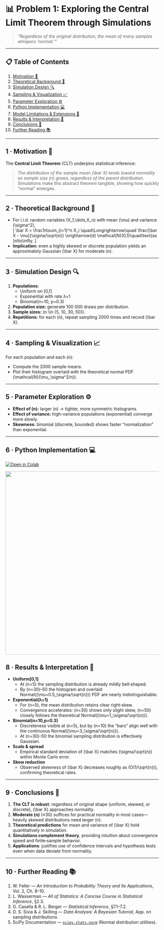 <!-- ╭───────────────────────────────────────────────────────────╮
     │     📊 Statistics · Problem 1 — Exploring the CLT        │
     ╰───────────────────────────────────────────────────────────╯ -->

# 📊 **Problem 1: Exploring the Central Limit Theorem through Simulations**

> *“Regardless of the original distribution, the mean of many samples whispers ‘normal.’”*  

---

## 📋 Table of Contents
1. [Motivation 🎯](#motivation)  
2. [Theoretical Background 🔭](#theory)  
3. [Simulation Design 🔍](#design)  
4. [Sampling & Visualization 📈](#visualization)  
5. [Parameter Exploration ⚙️](#parameters)  
6. [Python Implementation 💻](#implementation)  
7. [Model Limitations & Extensions 🔧](#limitations)  
8. [Results & Interpretation 🧩](#interpretation)  
9. [Conclusions 📝](#conclusions)  
10. [Further Reading 📚](#references)  

---

<a name="motivation"></a>
## 1 · Motivation 🎯  
The **Central Limit Theorem** (CLT) underpins statistical inference:  
> *The distribution of the sample mean \(\bar X\) tends toward normality as sample size \(n\) grows, regardless of the parent distribution.*  
Simulations make this abstract theorem tangible, showing how quickly “normal” emerges.

---

<a name="theory"></a>
## 2 · Theoretical Background 🔭  
- For i.i.d. random variables \(X_1,\dots,X_n\) with mean \(\mu\) and variance \(\sigma^2\),  
  \[
    \bar X = \frac1n\sum_{i=1}^n X_i
    \quad\Longrightarrow\quad
    \frac{\bar X - \mu}{\sigma/\sqrt{n}}
    \xrightarrow{d} \mathcal{N}(0,1)\quad\text{as }n\to\infty.
  \]  
- **Implication:** even a highly skewed or discrete population yields an approximately Gaussian \(\bar X\) for moderate \(n\).

---

<a name="design"></a>
## 3 · Simulation Design 🔍  
1. **Populations:**  
   - Uniform on [0,1]  
   - Exponential with rate λ=1  
   - Binomial(n=10, p=0.3)  
2. **Population size:** generate 100 000 draws per distribution.  
3. **Sample sizes:** \(n \in \{5, 10, 30, 50\}\).  
4. **Repetitions:** for each \(n\), repeat sampling 2000 times and record \(\bar X\).

---

<a name="visualization"></a>
## 4 · Sampling & Visualization 📈  
For each population and each \(n\):  
- Compute the 2000 sample means.  
- Plot their histogram overlaid with the theoretical normal PDF  
  \(\mathcal{N}(\mu,\,\sigma^2/n)\).

---

<a name="parameters"></a>
## 5 · Parameter Exploration ⚙️  
- **Effect of \(n\):** larger \(n\) → tighter, more symmetric histograms.  
- **Effect of variance:** high-variance populations (exponential) converge more slowly.  
- **Skewness:** binomial (discrete, bounded) shows faster “normalization” than exponential.

---

<a name="implementation"></a>
## 6 · Python Implementation 💻

[![Open in Colab](https://colab.research.google.com/assets/colab-badge.svg)](https://colab.research.google.com/drive/1qtuoE05v44tcGhbwzsDE3kAASEYv_lUU?usp=sharing)

<img src="https://i.imgur.com/Nec5baF.gif" width="600">

<a name="interpretation"></a>
## 8 · Results & Interpretation 🧩

- **Uniform[0,1]**  
  - At \(n=5\) the sampling distribution is already mildly bell‐shaped.  
  - By \(n=30\)–50 the histogram and overlaid Normal(\(\mu=0.5,\;\sigma/\sqrt{n}\)) PDF are nearly indistinguishable.  
- **Exponential(λ=1)**  
  - For \(n=5\), the mean distribution retains clear right‐skew.  
  - Convergence accelerates: \(n=30\) shows only slight skew, \(n=50\) closely follows the theoretical Normal(\(\mu=1,\;\sigma/\sqrt{n}\)).  
- **Binomial(n=10,p=0.3)**  
  - Discreteness visible at \(n=5\), but by \(n=10\) the “bars” align well with the continuous Normal(\(\mu=3,\;\sigma/\sqrt{n}\)).  
  - At \(n=30\)–50 the binomial sampling distribution is effectively Gaussian.  
- **Scale & spread**  
  - Empirical standard deviation of \(\bar X\) matches \(\sigma/\sqrt{n}\) within Monte Carlo error.  
- **Skew reduction**  
  - Observed skewness of \(\bar X\) decreases roughly as \(O(1/\sqrt{n})\), confirming theoretical rates.

---

<a name="conclusions"></a>
## 9 · Conclusions 📝

1. **The CLT is robust**: regardless of original shape (uniform, skewed, or discrete), \(\bar X\) approaches normality.  
2. **Moderate \(n\)** (≈30) suffices for practical normality in most cases—heavily skewed distributions need larger \(n\).  
3. **Theoretical predictions** for mean and variance of \(\bar X\) hold quantitatively in simulation.  
4. **Simulations complement theory**, providing intuition about convergence speed and finite‐sample behavior.  
5. **Applications**: justifies use of confidence intervals and hypothesis tests even when data deviate from normality.

---

<a name="references"></a>
## 10 · Further Reading 📚

1. W. Feller — *An Introduction to Probability Theory and Its Applications*, Vol. 2, Ch. 8–10.  
2. L. Wasserman — *All of Statistics: A Concise Course in Statistical Inference*, §2.3.  
3. G. Casella & R. L. Berger — *Statistical Inference*, §7.1–7.2.  
4. D. S. Sivia & J. Skilling — *Data Analysis: A Bayesian Tutorial*, App. on sampling distributions.  
5. SciPy Documentation — [`scipy.stats.norm`](https://docs.scipy.org/doc/scipy/reference/generated/scipy.stats.norm.html) (Normal distribution utilities).  
